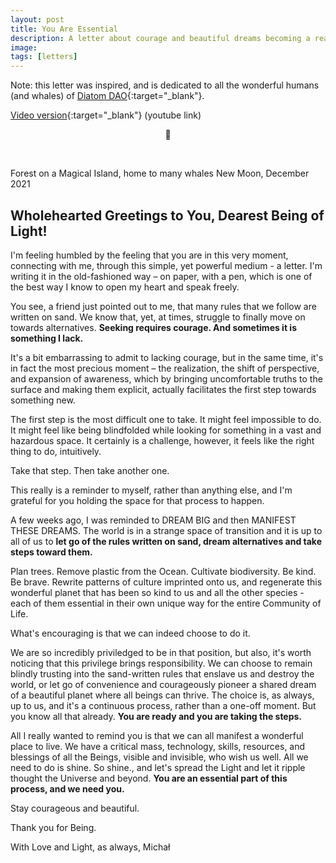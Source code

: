 ```yaml
---
layout: post
title: You Are Essential
description: A letter about courage and beautiful dreams becoming a reality because of you. You are **essential**.
image: 
tags: [letters]
---
```


Note: this letter was inspired, and is dedicated to all the wonderful humans (and whales) of [Diatom DAO](https://diatom.fund/){:target="_blank"}.

[Video version](https://youtu.be/pGoRKBulj9Q){:target="_blank"} (youtube link)

<p align="center">🐋</p><br>

Forest on a Magical Island, home to many whales 
New Moon, December 2021

## Wholehearted Greetings to You, Dearest Being of Light!

I'm feeling humbled by the feeling that you are in this very moment, connecting with me, through this simple, yet powerful medium - a letter. I'm writing it in the old-fashioned way – on paper, with a pen, which is one of the best way I know to open my heart and speak freely.

You see, a friend just pointed out to me, that many rules that we follow are written on sand. We know that, yet, at times, struggle to finally move on towards alternatives. **Seeking requires courage. And sometimes it is something I lack.**

It's a bit embarrassing to admit to lacking courage, but in the same time, it's in fact the most precious moment – the realization, the shift of perspective, and expansion of awareness, which by bringing uncomfortable truths to the surface and making them explicit, actually facilitates the first step towards something new.

The first step is the most difficult one to take. It might feel impossible to do. It might feel like being blindfolded while looking for something in a vast and hazardous space. It certainly is a challenge, however, it feels like the right thing to do, intuitively.

Take that step. Then take another one.

This really is a reminder to myself, rather than anything else, and I'm grateful for you holding the space for that process to happen.

A few weeks ago, I was reminded to DREAM BIG and then MANIFEST THESE DREAMS. The world is in a strange space of transition and it is up to all of us to **let go of the rules written on sand, dream alternatives and take steps toward them.**

Plan trees. Remove plastic from the Ocean. Cultivate biodiversity. Be kind. Be brave. Rewrite patterns of culture imprinted onto us, and regenerate this wonderful planet that has been so kind to us and all the other species - each of them essential in their own unique way for the entire Community of Life.

What's encouraging is that we can indeed choose to do it.

We are so incredibly priviledged to be in that position, but also, it's worth noticing that this privilege brings responsibility. We can choose to remain blindly trusting into the sand-written rules that enslave us and destroy the world, or let go of convenience and courageously pioneer a shared dream of a beautiful planet where all beings can thrive. The choice is, as always, up to us, and it's a continuous process, rather than a one-off moment. But you know all that already. **You are ready and you are taking the steps.**

All I really wanted to remind you is that we can all manifest a wonderful place to live. We have a critical mass, technology, skills, resources, and blessings of all the Beings, visible and invisible, who wish us well. All we need to do is shine. So shine., and let's spread the Light and let it ripple thought the Universe and beyond. **You are an essential part of this process, and we need you.**

Stay courageous and beautiful.

Thank you for Being.

With Love and Light, as always,
Michał